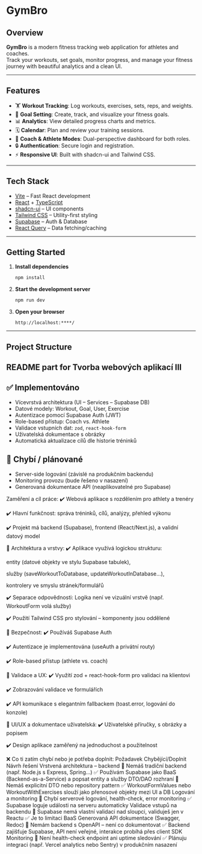 # GymBro

## Overview

**GymBro** is a modern fitness tracking web application for athletes and coaches.  
Track your workouts, set goals, monitor progress, and manage your fitness journey with beautiful analytics and a clean UI.

---

## Features

- 🏋️ **Workout Tracking**: Log workouts, exercises, sets, reps, and weights.
- 🎯 **Goal Setting**: Create, track, and visualize your fitness goals.
- 📊 **Analytics**: View detailed progress charts and metrics.
- 🗓️ **Calendar**: Plan and review your training sessions.
- 👥 **Coach & Athlete Modes**: Dual-perspective dashboard for both roles.
- 🔒 **Authentication**: Secure login and registration.
- ⚡ **Responsive UI**: Built with shadcn-ui and Tailwind CSS.

---

## Tech Stack

- [Vite](https://vitejs.dev/) – Fast React development
- [React](https://react.dev/) + [TypeScript](https://www.typescriptlang.org/)
- [shadcn-ui](https://ui.shadcn.com/) – UI components
- [Tailwind CSS](https://tailwindcss.com/) – Utility-first styling
- [Supabase](https://supabase.com/) – Auth & Database
- [React Query](https://tanstack.com/query/latest) – Data fetching/caching

---

## Getting Started

1. **Install dependencies**
   ```bash
   npm install
   ```

2. **Start the development server**
   ```bash
   npm run dev
   ```

3. **Open your browser**
   ```
   http://localhost:****/
   ```

---

## Project Structure


## README part for Tvorba webových aplikací III
## ✅ Implementováno

- Vícevrstvá architektura (UI – Services – Supabase DB)
- Datové modely: Workout, Goal, User, Exercise
- Autentizace pomocí Supabase Auth (JWT)
- Role-based přístup: Coach vs. Athlete
- Validace vstupních dat: `zod`, `react-hook-form`
- Uživatelská dokumentace s obrázky
- Automatická aktualizace cílů dle historie tréninků

## 🚧 Chybí / plánované

- Server-side logování (závislé na produkčním backendu)
- Monitoring provozu (bude řešeno v nasazení)
- Generovaná dokumentace API (neaplikovatelné pro Supabase)



Zaměření a cíl práce:
✔️ Webová aplikace s rozdělením pro athlety a trenéry

✔️ Hlavní funkčnost: správa tréninků, cílů, analýzy, přehled výkonu

✔️ Projekt má backend (Supabase), frontend (React/Next.js), a validní datový model

🔹 Architektura a vrstvy:
✔️ Aplikace využívá logickou strukturu:

entity (datové objekty ve stylu Supabase tabulek),

služby (saveWorkoutToDatabase, updateWorkoutInDatabase...),

kontrolery ve smyslu stránek/formulářů

✔️ Separace odpovědnosti: Logika není ve vizuální vrstvě (např. WorkoutForm volá služby)

✔️ Použití Tailwind CSS pro stylování – komponenty jsou oddělené

🔹 Bezpečnost:
✔️ Používáš Supabase Auth

✔️ Autentizace je implementována (useAuth a privátní routy)

✔️ Role-based přístup (athlete vs. coach)

🔹 Validace a UX:
✔️ Využití zod + react-hook-form pro validaci na klientovi

✔️ Zobrazování validace ve formulářích

✔️ API komunikace s elegantním fallbackem (toast.error, logování do konzole)

🔹 UI/UX a dokumentace uživatelská:
✔️ Uživatelské příručky, s obrázky a popisem

✔️ Design aplikace zaměřený na jednoduchost a použitelnost

❌ Co ti zatím chybí nebo je potřeba doplnit:
Požadavek	                                                                        Chybějící/Doplnit	                                                                                       Návrh řešení
Vrstvená architektura – backend	                                  🔸 Nemáš tradiční backend (např. Node.js s Express, Spring...)	                ✅ Používám Supabase jako BaaS (Backend-as-a-Service) a popsat entity a služby
DTO/DAO rozhraní	                                                 🔸 Nemáš explicitní DTO nebo repository pattern	                               ✅ WorkoutFormValues nebo WorkoutWithExercises slouží jako přenosové objekty mezi UI a DB
Logování a monitoring	                                           🔴 Chybí serverové logování, health-check, error monitoring	                   ✅ Supabase loguje události na serveru automaticky
Validace vstupů na backendu	                                     🔴 Supabase nemá vlastní validaci nad sloupci, validuješ jen v Reactu	          ✅ Je to limitaci BaaS 
Generovaná API dokumentace (Swagger, Redoc)                        🔴 Nemám backend s OpenAPI – není co dokumentovat	                               ✅ Backend zajišťuje Supabase, API není veřejné, interakce probíhá přes client SDK
Monitoring	                                                       🔴 Není health-check endpoint ani uptime sledování	                            ✅ Plánuju integraci (např. Vercel analytics nebo Sentry) v produkčním nasazení
